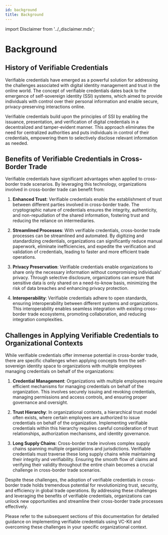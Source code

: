 ```yaml
---
id: background
title: Background
---
```


import Disclaimer from '../\_disclaimer.mdx';

<Disclaimer />

# Background

## History of Verifiable Credentials

Verifiable credentials have emerged as a powerful solution for addressing the challenges associated with digital identity management and trust in the online world. The concept of verifiable credentials dates back to the emergence of self-sovereign identity (SSI) systems, which aimed to provide individuals with control over their personal information and enable secure, privacy-preserving interactions online.

Verifiable credentials build upon the principles of SSI by enabling the issuance, presentation, and verification of digital credentials in a decentralized and tamper-evident manner. This approach eliminates the need for centralized authorities and puts individuals in control of their credentials, empowering them to selectively disclose relevant information as needed.

## Benefits of Verifiable Credentials in Cross-Border Trade

Verifiable credentials have significant advantages when applied to cross-border trade scenarios. By leveraging this technology, organizations involved in cross-border trade can benefit from:

1. **Enhanced Trust**: Verifiable credentials enable the establishment of trust between different parties involved in cross-border trade. The cryptographic nature of credentials ensures the integrity, authenticity, and non-repudiation of the shared information, fostering trust and reducing the reliance on intermediaries.

2. **Streamlined Processes**: With verifiable credentials, cross-border trade processes can be streamlined and automated. By digitizing and standardizing credentials, organizations can significantly reduce manual paperwork, eliminate inefficiencies, and expedite the verification and validation of credentials, leading to faster and more efficient trade operations.

3. **Privacy Preservation**: Verifiable credentials enable organizations to share only the necessary information without compromising individuals' privacy. Through selective disclosure, organizations can ensure that sensitive data is only shared on a need-to-know basis, minimizing the risk of data breaches and enhancing privacy protection.

4. **Interoperability**: Verifiable credentials adhere to open standards, ensuring interoperability between different systems and organizations. This interoperability enables seamless integration with existing cross-border trade ecosystems, promoting collaboration, and reducing integration complexities.

## Challenges in Applying Verifiable Credentials to Organizational Contexts

While verifiable credentials offer immense potential in cross-border trade, there are specific challenges when applying concepts from the self-sovereign identity space to organizations with multiple employees managing credentials on behalf of the organizations:

1. **Credential Management**: Organizations with multiple employees require efficient mechanisms for managing credentials on behalf of the organization. This involves securely issuing and revoking credentials, managing permissions and access controls, and ensuring proper governance and oversight.

2. **Trust Hierarchy**: In organizational contexts, a hierarchical trust model often exists, where certain employees are authorized to issue credentials on behalf of the organization. Implementing verifiable credentials within this hierarchy requires careful consideration of trust relationships, authorization mechanisms, and identity governance.

3. **Long Supply Chains**: Cross-border trade involves complex supply chains spanning multiple organizations and jurisdictions. Verifiable credentials must traverse these long supply chains while maintaining their integrity and verifiability. Ensuring the smooth flow of claims and verifying their validity throughout the entire chain becomes a crucial challenge in cross-border trade scenarios.

Despite these challenges, the adoption of verifiable credentials in cross-border trade holds tremendous potential for revolutionizing trust, security, and efficiency in global trade operations. By addressing these challenges and leveraging the benefits of verifiable credentials, organizations can unlock new opportunities and streamline their cross-border trade processes effectively.

Please refer to the subsequent sections of this documentation for detailed guidance on implementing verifiable credentials using VC-Kit and overcoming these challenges in your specific organizational context.
